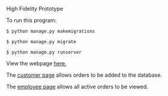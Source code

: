 High Fidelity Prototype

To run this program:

    $ python manage.py makemigrations
    
    $ python manage.py migrate
    
    $ python manage.py runserver

View the webpage [here.](http://localhost:8000/BagelTest/)

The [customer page](http://localhost:8000/BagelTest/) allows orders to be added to
the database.

The [employee page](http://localhost:8000/BagelTest/employee) allows all active
orders to be viewed.
